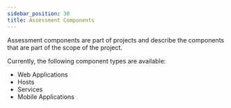 ```yaml
---
sidebar_position: 30
title: Assessment Components
---
```


Assessment components are part of projects and describe the components that are part of the scope of the project.

Currently, the following component types are available:

* Web Applications
* Hosts
* Services
* Mobile Applications

